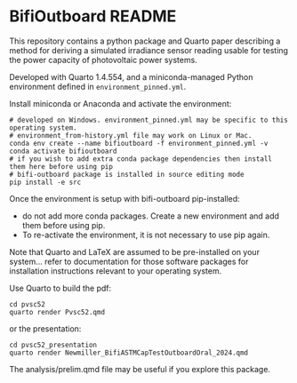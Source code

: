 # BifiOutboard README

This repository contains a python package and Quarto paper describing a
method for deriving a simulated irradiance sensor reading usable for
testing the power capacity of photovoltaic power systems.

Developed with Quarto 1.4.554, and a miniconda-managed Python
environment defined in `environment_pinned.yml`.

Install miniconda or Anaconda and activate the environment:

```{sh}
# developed on Windows. environment_pinned.yml may be specific to this operating system.
# environment_from-history.yml file may work on Linux or Mac.
conda env create --name bifioutboard -f environment_pinned.yml -v
conda activate bifioutboard
# if you wish to add extra conda package dependencies then install them here before using pip
# bifi-outboard package is installed in source editing mode
pip install -e src
```

Once the environment is setup with bifi-outboard pip-installed:
  - do not add more conda packages. Create a new environment and add them before using pip.
  - To re-activate the environment, it is not necessary to use pip again.

Note that Quarto and LaTeX are assumed to be pre-installed on your system... refer to documentation for those software packages for installation instructions relevant to your operating system.

Use Quarto to build the pdf:

```{sh}
cd pvsc52
quarto render Pvsc52.qmd
```

or the presentation:

```{sh}
cd pvsc52_presentation
quarto render Newmiller_BifiASTMCapTestOutboardOral_2024.qmd
```

The analysis/prelim.qmd file may be useful if you explore this package.
